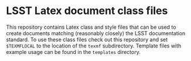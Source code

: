 # LSST Latex document class files

This repository contains Latex class and style files that can be used to create documents matching (reasonably closely) the LSST documentation standard.
To use these class files check out this repository and set `$TEXMFLOCAL` to the location of the `texmf` subdirectory.
Template files with example usage can be found in the `templates` directory.

